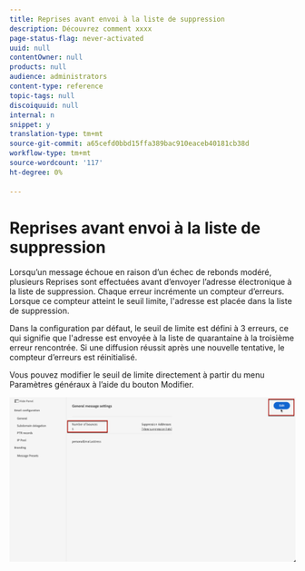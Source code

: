 ```yaml
---
title: Reprises avant envoi à la liste de suppression
description: Découvrez comment xxxx
page-status-flag: never-activated
uuid: null
contentOwner: null
products: null
audience: administrators
content-type: reference
topic-tags: null
discoiquuid: null
internal: n
snippet: y
translation-type: tm+mt
source-git-commit: a65cefd0bbd15ffa389bac910eaceb40181cb38d
workflow-type: tm+mt
source-wordcount: '117'
ht-degree: 0%

---
```



# Reprises avant envoi à la liste de suppression

Lorsqu’un message échoue en raison d’un échec de rebonds modéré, plusieurs Reprises sont effectuées avant d’envoyer l’adresse électronique à la liste de suppression. Chaque erreur incrémente un compteur d’erreurs. Lorsque ce compteur atteint le seuil limite, l&#39;adresse est placée dans la liste de suppression.

Dans la configuration par défaut, le seuil de limite est défini à 3 erreurs, ce qui signifie que l&#39;adresse est envoyée à la liste de quarantaine à la troisième erreur rencontrée. Si une diffusion réussit après une nouvelle tentative, le compteur d’erreurs est réinitialisé.

Vous pouvez modifier le seuil de limite directement à partir du menu Paramètres généraux à l’aide du bouton Modifier.

![](../assets/retries-edition.png)
